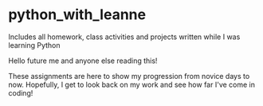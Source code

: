 # python_with_leanne
Includes all homework, class activities and projects written while I was learning Python

Hello future me and anyone else reading this!

These assignments are here to show my progression from novice days to now. Hopefully, I get to look back on my work and see how far I've come 
in coding! 
